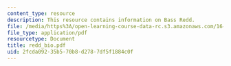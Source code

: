 ```yaml
---
content_type: resource
description: This resource contains information on Bass Redd.
file: /media/https%3A/open-learning-course-data-rc.s3.amazonaws.com/16-885j-aircraft-systems-engineering-fall-2005/2fcda09235b570b8d2787df5f1884c0f_redd_bio.pdf
file_type: application/pdf
resourcetype: Document
title: redd_bio.pdf
uid: 2fcda092-35b5-70b8-d278-7df5f1884c0f
---
```

